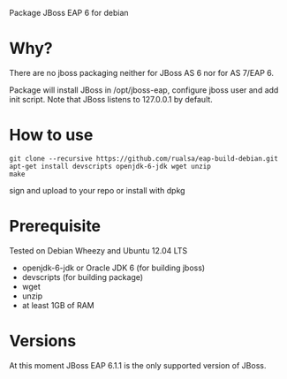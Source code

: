Package JBoss EAP 6 for debian

Why?
====

There are no jboss packaging neither for JBoss AS 6 nor for AS 7/EAP 6.

Package will install JBoss in /opt/jboss-eap, configure jboss user and add init script.
Note that JBoss listens to 127.0.0.1 by default.

How to use
==========

    git clone --recursive https://github.com/rualsa/eap-build-debian.git
    apt-get install devscripts openjdk-6-jdk wget unzip
    make

sign and upload to your repo or install with dpkg



Prerequisite
============

Tested on Debian Wheezy and Ubuntu 12.04 LTS
- openjdk-6-jdk or Oracle JDK 6 (for building jboss)
- devscripts (for building package)
- wget
- unzip
- at least 1GB of RAM


Versions
========

At this moment JBoss EAP 6.1.1 is the only supported version of JBoss.




